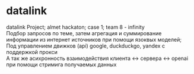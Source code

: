 # datalink
datalink Project; almet hackaton; case 1; team 8 - infinity<br />
Подбор запросов по теме, затем агрегация и суммирование информации из интернет источников при помощи язоквых моделей;<br />
Под управлением движков (api) google, duckduckgo, yandex с поддержкой прокси<br />
А так же асихронность взаимодействия клиента <-> сервера <-> openai при помощи стримига получаемых данных

